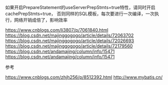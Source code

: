 


如果开启PrepareStatement的useServerPrepStmts=true特性，请同时开启cachePrepStmts=true，
否则同样的SQL模板，每次要进行一次编译，一次执行，网络开销成倍了，影响效率


https://www.cnblogs.com/li3807/p/7061840.html
https://blog.csdn.net/majinggogogo/article/details/72063702
https://blog.csdn.net/majinggogogo/article/details/72026693
https://blog.csdn.net/majinggogogo/article/details/72179560
https://blog.csdn.net/andamajing/column/info/15471
https://blog.csdn.net/andamajing/column/info/15471

参考

https://www.cnblogs.com/zhjh256/p/8512392.html
http://www.mybatis.cn/
